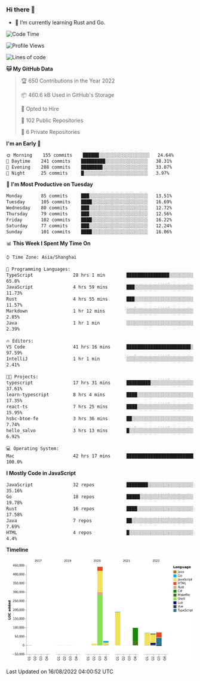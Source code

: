 ### Hi there 👋

- 🌱 I’m currently learning Rust and Go.

<!--START_SECTION:waka-->
![Code Time](http://img.shields.io/badge/Code%20Time-674%20hrs%2031%20mins-blue)

![Profile Views](http://img.shields.io/badge/Profile%20Views-0-blue)

![Lines of code](https://img.shields.io/badge/From%20Hello%20World%20I%27ve%20Written-976%20Thousand%20lines%20of%20code-blue)

**🐱 My GitHub Data** 

> 🏆 650 Contributions in the Year 2022
 > 
> 📦 460.6 kB Used in GitHub's Storage 
 > 
> 💼 Opted to Hire
 > 
> 📜 102 Public Repositories 
 > 
> 🔑 6 Private Repositories  
 > 
**I'm an Early 🐤** 

```text
🌞 Morning    155 commits    ██████░░░░░░░░░░░░░░░░░░░   24.64% 
🌆 Daytime    241 commits    █████████░░░░░░░░░░░░░░░░   38.31% 
🌃 Evening    208 commits    ████████░░░░░░░░░░░░░░░░░   33.07% 
🌙 Night      25 commits     █░░░░░░░░░░░░░░░░░░░░░░░░   3.97%

```
📅 **I'm Most Productive on Tuesday** 

```text
Monday       85 commits     ███░░░░░░░░░░░░░░░░░░░░░░   13.51% 
Tuesday      105 commits    ████░░░░░░░░░░░░░░░░░░░░░   16.69% 
Wednesday    80 commits     ███░░░░░░░░░░░░░░░░░░░░░░   12.72% 
Thursday     79 commits     ███░░░░░░░░░░░░░░░░░░░░░░   12.56% 
Friday       102 commits    ████░░░░░░░░░░░░░░░░░░░░░   16.22% 
Saturday     77 commits     ███░░░░░░░░░░░░░░░░░░░░░░   12.24% 
Sunday       101 commits    ████░░░░░░░░░░░░░░░░░░░░░   16.06%

```


📊 **This Week I Spent My Time On** 

```text
⌚︎ Time Zone: Asia/Shanghai

💬 Programming Languages: 
TypeScript               28 hrs 1 min        ████████████████░░░░░░░░░   65.8% 
JavaScript               4 hrs 59 mins       ███░░░░░░░░░░░░░░░░░░░░░░   11.73% 
Rust                     4 hrs 55 mins       ███░░░░░░░░░░░░░░░░░░░░░░   11.57% 
Markdown                 1 hr 12 mins        ░░░░░░░░░░░░░░░░░░░░░░░░░   2.85% 
Java                     1 hr 1 min          ░░░░░░░░░░░░░░░░░░░░░░░░░   2.39%

🔥 Editors: 
VS Code                  41 hrs 16 mins      ████████████████████████░   97.59% 
IntelliJ                 1 hr 1 min          ░░░░░░░░░░░░░░░░░░░░░░░░░   2.41%

🐱‍💻 Projects: 
typescript               17 hrs 31 mins      █████████░░░░░░░░░░░░░░░░   37.61% 
learn-typescript         8 hrs 4 mins        ████░░░░░░░░░░░░░░░░░░░░░   17.35% 
react-ts                 7 hrs 25 mins       ████░░░░░░░░░░░░░░░░░░░░░   15.95% 
hsbc-btoe-fe             3 hrs 36 mins       ██░░░░░░░░░░░░░░░░░░░░░░░   7.74% 
hello_salvo              3 hrs 13 mins       █░░░░░░░░░░░░░░░░░░░░░░░░   6.92%

💻 Operating System: 
Mac                      42 hrs 17 mins      █████████████████████████   100.0%

```

**I Mostly Code in JavaScript** 

```text
JavaScript               32 repos            ████████░░░░░░░░░░░░░░░░░   35.16% 
Go                       18 repos            █████░░░░░░░░░░░░░░░░░░░░   19.78% 
Rust                     16 repos            ████░░░░░░░░░░░░░░░░░░░░░   17.58% 
Java                     7 repos             ██░░░░░░░░░░░░░░░░░░░░░░░   7.69% 
HTML                     4 repos             █░░░░░░░░░░░░░░░░░░░░░░░░   4.4%

```


**Timeline**

![Chart not found](https://raw.githubusercontent.com/elton/elton/main/charts/bar_graph.png) 


 Last Updated on 16/08/2022 04:00:52 UTC
<!--END_SECTION:waka-->

<!--
**elton/elton** is a ✨ _special_ ✨ repository because its `README.md` (this file) appears on your GitHub profile.

Here are some ideas to get you started:

- 🔭 I’m currently working on ...
- 🌱 I’m currently learning ...
- 👯 I’m looking to collaborate on ...
- 🤔 I’m looking for help with ...
- 💬 Ask me about ...
- 📫 How to reach me: ...
- 😄 Pronouns: ...
- ⚡ Fun fact: ...
-->

